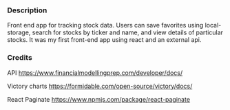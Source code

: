 ### Description

Front end app for tracking stock data. Users can save favorites using local-storage, search for stocks by ticker and name, and view details of particular stocks. It was my first front-end app using react and an external api. 

### Credits

API
https://www.financialmodellingprep.com/developer/docs/

Victory charts
https://formidable.com/open-source/victory/docs/

React Paginate
https://www.npmjs.com/package/react-paginate
